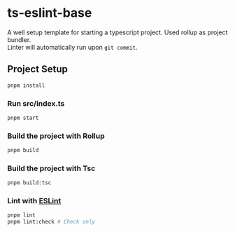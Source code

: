 # ts-eslint-base

A well setup template for starting a typescript project. Used rollup as project bundler.  
Linter will automatically run upon `git commit`.

## Project Setup

```sh
pnpm install
```

### Run src/index.ts

```sh
pnpm start
```

### Build the project with Rollup

```sh
pnpm build
```

### Build the project with Tsc

```sh
pnpm build:tsc
```

### Lint with [ESLint](https://eslint.org/)

```sh
pnpm lint
pnpm lint:check # Check only
```